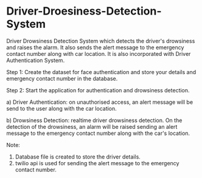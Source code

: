# Driver-Droesiness-Detection-System
Driver Drowsiness Detection System which detects the driver's drowsiness and raises the alarm. It also sends the alert message to the emergency contact number along with car location. It is also incorporated with Driver Authentication System.

Step 1:
Create the dataset for face authentication and store your details and emergency contact number in the database.

Step 2: Start the application for authentication and drowsiness detection.

a) Driver Authentication: on unauthorised access, an alert message will be send to the user along with the car location.

b) Drowsiness Detection: realtime driver drowsiness detection. On the detection of the drowsiness, an alarm will be raised sending an alert message to the emergency contact number                          along with the car's location.

Note: 
1. Database file is created to store the driver details.
2. twilio api is used for sending the alert message to the emergency contact number.
